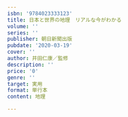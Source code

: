 ```yaml
---
isbn: '9784023333123'
title: 日本と世界の地理　リアルな今がわかる
volume: ''
series: ''
publisher: 朝日新聞出版
pubdate: '2020-03-19'
cover: ''
author: 井田仁康／監修
description: ''
price: '0'
genre: ''
target: 実用
format: 単行本
content: 地理

---
```

